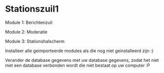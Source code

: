 # Stationszuil1

Module 1: Berichtenzuil

Module 2: Moderatie

Module 3: Stationshalscherm

Installeer alle geimporteerde modules als die nog niet geinstalleerd zijn :) 

Verander de database gegevens met uw database gegevens, zodat het niet met een database verbonden wordt die niet bestaat op uw computer :P
